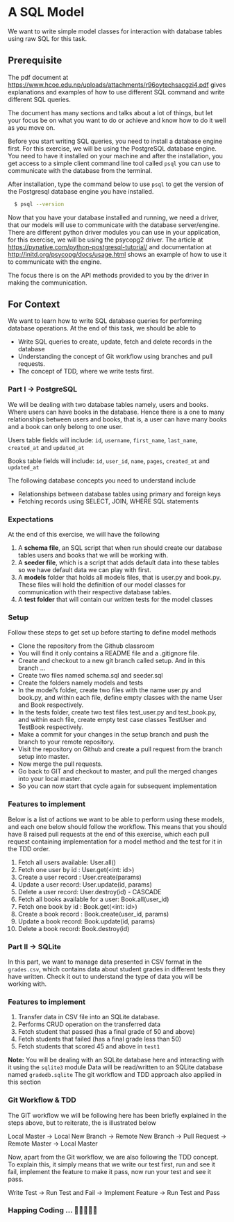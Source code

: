 # A SQL Model

We want to write simple model classes for interaction with database tables using raw SQL for this task.

## Prerequisite

The pdf document at https://www.hcoe.edu.np/uploads/attachments/r96oytechsacgzi4.pdf gives explanations and examples of how to use different SQL command and write different SQL queries.

The document has many sections and talks about a lot of things, but let your focus be on what you want to do or achieve and know how to do it well as you move on.

Before you start writing SQL queries, you need to install a database engine first. For this exercise, we will be using the PostgreSQL database engine. You need to have it installed on your machine and after the installation, you get access to a simple client command line tool called `psql` you can use to communicate with the database from the terminal.

After installation, type the command below to use `psql` to get the version of the Postgresql database engine you have installed.

```bash
  $ psql --version
```

Now that you have your database installed and running, we need a driver, that our models will use to communicate with the database server/engine. There are different python driver modules you can use in your application, for this exercise, we will be using the psycopg2 driver. The article at https://pynative.com/python-postgresql-tutorial/ and documentation at http://initd.org/psycopg/docs/usage.html shows an example of how to use it to communicate with the engine.

The focus there is on the API methods provided to you by the driver in making the communication.

## For Context

We want to learn how to write SQL database queries for performing database operations. At the end of this task, we should be able to

- Write SQL queries to create, update, fetch and delete records in the database
- Understanding the concept of Git workflow using branches and pull requests.
- The concept of TDD, where we write tests first.

### Part I → PostgreSQL

We will be dealing with two database tables namely, users and books. Where users can have books in the database. Hence there is a one to many relationships between users and books, that is, a user can have many books and a book can only belong to one user.

Users table fields will include: `id`, `username`, `first_name`, `last_name`, `created_at` and `updated_at`

Books table fields will include: `id`, `user_id`, `name`, `pages`, `created_at` and `updated_at`

The following database concepts you need to understand include

- Relationships between database tables using primary and foreign keys
- Fetching records using SELECT, JOIN, WHERE SQL statements

### Expectations

At the end of this exercise, we will have the following

1. A **schema file**, an SQL script that when run should create our database tables users and books that we will be working with.
2. A **seeder file**, which is a script that adds default data into these tables so we have default data we can play with first.
3. A **models** folder that holds all models files, that is user.py and book.py. These files will hold the definition of our model classes for communication with their respective database tables.
4. A **test folder** that will contain our written tests for the model classes

### Setup

Follow these steps to get set up before starting to define model methods

- Clone the repository from the Github classroom
- You will find it only contains a README file and a .gitignore file.
- Create and checkout to a new git branch called setup. And in this branch ...
- Create two files named schema.sql and seeder.sql
- Create the folders namely models and tests
- In the model’s folder, create two files with the name user.py and book.py, and within each file, define empty classes with the name User and Book respectively.
- In the tests folder, create two test files test_user.py and test_book.py, and within each file, create empty test case classes TestUser and TestBook respectively.
- Make a commit for your changes in the setup branch and push the branch to your remote repository.
- Visit the repository on Github and create a pull request from the branch setup into master.
- Now merge the pull requests.
- Go back to GIT and checkout to master, and pull the merged changes into your local master.
- So you can now start that cycle again for subsequent implementation

### Features to implement

Below is a list of actions we want to be able to perform using these models, and each one below should follow the workflow. This means that you should have 8 raised pull requests at the end of this exercise, which each pull request containing implementation for a model method and the test for it in the TDD order.

1. Fetch all users available: User.all()
2. Fetch one user by id : User.get(<int: id>)
3. Create a user record : User.create(params)
4. Update a user record: User.update(id, params)
5. Delete a user record: User.destroy(id) - CASCADE
6. Fetch all books available for a user: Book.all(user_id)
7. Fetch one book by id : Book.get(<int: id>) 
8. Create a book record : Book.create(user_id, params)
9. Update a book record: Book.update(id, params)
10. Delete a book record: Book.destroy(id)

### Part II → SQLite

In this part, we want to manage data presented in CSV format in the `grades.csv`, which contains data about student grades in different tests they have written. Check it out to understand the type of data you will be working with.

### Features to implement

1. Transfer data in CSV file into an SQLite database.
2. Performs CRUD operation on the transferred data
3. Fetch student that passed (has a final grade of 50 and above)
4. Fetch students that failed (has a final grade less than 50)
5. Fetch students that scored 45 and above in `test1`

**Note:**
You will be dealing with an SQLite database here and interacting with it using the `sqlite3` module
Data will be read/written to an SQLite database named `gradedb.sqlite`
The git workflow and TDD approach also applied in this section

### Git Workflow & TDD

The GIT workflow we will be following here has been briefly explained in the steps above, but to reiterate, the is illustrated below

Local Master -> Local New Branch -> Remote New Branch -> Pull Request -> Remote Master -> Local Master

Now, apart from the Git workflow, we are also following the TDD concept. To explain this, it simply means that we write our test first, run and see it fail, implement the feature to make it pass, now run your test and see it pass.

Write Test -> Run Test and Fail -> Implement Feature -> Run Test and Pass

### Happing Coding ... 🎉🎉✨✨🎇